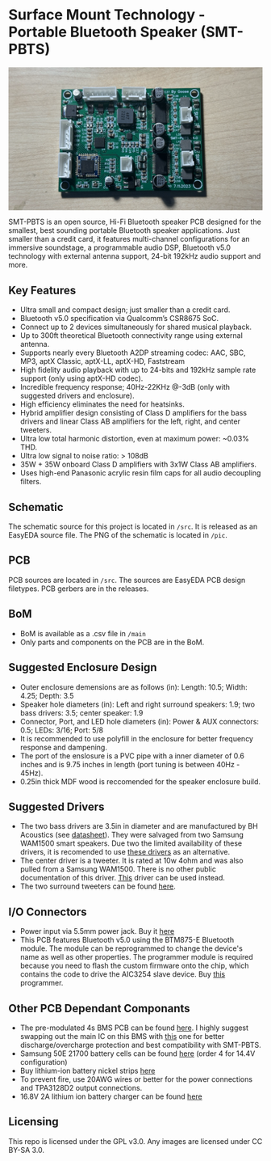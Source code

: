 # Surface Mount Technology - Portable Bluetooth Speaker (SMT-PBTS)

<p align="center">
  <img align="top" src="https://github.com/DaGooseYT/SMT-PBTS/blob/main/pic/smtpbts_fr.png" width="700"/>
</p>

SMT-PBTS is an open source, Hi-Fi Bluetooth speaker PCB designed for the smallest, best sounding portable Bluetooth speaker applications. Just smaller than a credit card, it features multi-channel configurations for an immersive soundstage, a programmable audio DSP, Bluetooth v5.0 technology with external antenna support, 24-bit 192kHz audio support and more.

## Key Features

- Ultra small and compact design; just smaller than a credit card.
- Bluetooth v5.0 specification via Qualcomm’s CSR8675 SoC.
- Connect up to 2 devices simultaneously for shared musical playback.
- Up to 300ft theoretical Bluetooth connectivity range using external antenna.
- Supports nearly every Bluetooth A2DP streaming codec: AAC, SBC, MP3, aptX Classic, aptX-LL, aptX-HD, Faststream  
- High fidelity audio playback with up to 24-bits and 192kHz sample rate support (only using aptX-HD codec).
- Incredible frequency response; 40Hz-22KHz @-3dB (only with suggested drivers and enclosure).
- High efficiency eliminates the need for heatsinks.
- Hybrid amplifier design consisting of Class D amplifiers for the bass drivers and linear Class AB amplifiers for the left, right, and center tweeters.
- Ultra low total harmonic distortion, even at maximum power: ~0.03% THD.
- Ultra low signal to noise ratio: > 108dB
- 35W + 35W onboard Class D amplifiers with 3x1W Class AB amplifiers.
- Uses high-end Panasonic acrylic resin film caps for all audio decoupling filters.

## Schematic

The schematic source for this project is located in `/src`. It is released as an EasyEDA source file. The PNG of the schematic is located in `/pic`.

## PCB

PCB sources are located in `/src`. The sources are EasyEDA PCB design filetypes. PCB gerbers are in the releases.

## BoM
- BoM is available as a .csv file in `/main`
- Only parts and components on the PCB are in the BoM.

## Suggested Enclosure Design

- Outer enclosure demensions are as follows (in): Length: 10.5; Width: 4.25; Depth: 3.5
- Speaker hole diameters (in): Left and right surround speakers: 1.9; two bass drivers: 3.5; center speaker: 1.9
- Connector, Port, and LED hole diameters (in): Power & AUX connectors: 0.5; LEDs: 3/16; Port: 5/8
- It is recommended to use polyfill in the enclosure for better frequency response and dampening. 
- The port of the enslosure is a PVC pipe with a inner diameter of 0.6 inches and is 9.75 inches in length (port tuning is between 40Hz - 45Hz).
- 0.25in thick MDF wood is reccomended for the speaker enclosure build.

## Suggested Drivers

- The two bass drivers are 3.5in in diameter and are manufactured by BH Acoustics (see [datasheet](https://cdn.komachine.com/media/product-catalog/bh-acoustic_84067_fngrun.pdf)). They were salvaged from two Samsung WAM1500 smart speakers. Due two the limited availability of these drivers, it is recomended to use [these drivers](https://www.parts-express.com/dayton-audio-nd90-4-3-1-2-aluminum-cone-full-range-neo-driver-4-ohm--290-208?gclid=EAIaIQobChMI4NT3tpzQ7QIVxqeGCh1ngwkfEAQYASABEgL25PD_BwE) as an alternative.
- The center driver is a tweeter. It is rated at 10w 4ohm and was also pulled from a Samsung WAM1500. There is no other public documentation of this driver. [This](https://www.amazon.com/dp/B00LSEVA8I/ref=sspa_dk_detail_4?psc=1&spLa=ZW5jcnlwdGVkUXVhbGlmaWVyPUExMjNDVFhLNklCVUdHJmVuY3J5cHRlZElkPUEwMTM0NTc4MTI4WFROUlVBVEI5OCZlbmNyeXB0ZWRBZElkPUEwNDU2MDk1MzIyMkdWSDRQRE5BNSZ3aWRnZXROYW1lPXNwX2RldGFpbDImYWN0aW9uPWNsaWNrUmVkaXJlY3QmZG9Ob3RMb2dDbGljaz10cnVl) driver can be used instead. 
- The two surround tweeters can be found [here](https://a.co/d/8RPXRJ0).

## I/O Connectors
- Power input via 5.5mm power jack. Buy it [here](https://www.parts-express.com/21-x-55mm-dc-coaxial-power-snap-in-jack--090-5030)
- This PCB features Bluetooth v5.0 using the BTM875-E Bluetooth module. The module can be reprogrammed to change the device's name as well as other properties. The programmer module is required because you need to flash the custom firmware onto the chip, which contains the code to drive the AIC3254 slave device. Buy [this](https://www.digikey.com/short/0d7541zq) programmer.

## Other PCB Dependant Componants
- The pre-modulated 4s BMS PCB can be found [here](https://a.co/d/1r3xPFF). I highly suggest swapping out the main IC on this BMS with [this](https://mou.sr/46K4Cju) one for better discharge/overcharge protection and best compatibility with SMT-PBTS.
- Samsung 50E 21700 battery cells can be found [here](https://www.18650batterystore.com/products/samsung-50e) (order 4 for 14.4V configuration)
- Buy lithium-ion battery nickel strips [here](https://a.co/d/34JzgvJ)
- To prevent fire, use 20AWG wires or better for the power connections and TPA3128D2 output connections.
- 16.8V 2A lithium ion battery charger can be found [here](https://a.co/d/1eIaQfp)

## Licensing
This repo is licensed under the GPL v3.0. Any images are licensed under CC BY-SA 3.0.
